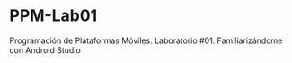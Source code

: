 # PPM-Lab01
Programación de Plataformas Móviles. Laboratorio #01. Familiarizándome con Android Studio
